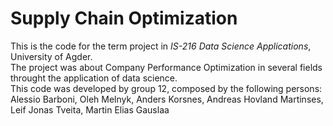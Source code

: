 # Supply Chain Optimization
This is the code for the term project in *IS-216 Data Science Applications*, University of Agder. <br>
The project was about Company Performance Optimization in several fields throught the application of data science.<br>
This code was developed by group 12, composed by the following persons:<br>
Alessio Barboni, Oleh Melnyk, Anders Korsnes, Andreas Hovland Martinses, Leif Jonas Tveita, Martin Elias Gauslaa<br>
